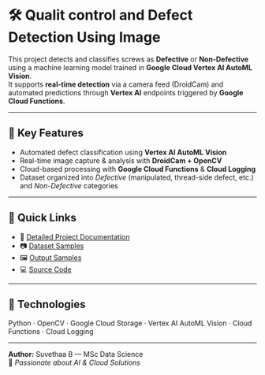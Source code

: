 # 🛠 Qualit control and Defect Detection Using Image

This project detects and classifies screws as **Defective** or **Non-Defective** using a machine learning model trained in **Google Cloud Vertex AI AutoML Vision**.  
It supports **real-time detection** via a camera feed (DroidCam) and automated predictions through **Vertex AI** endpoints triggered by **Google Cloud Functions**.

---

## 📌 Key Features
- Automated defect classification using **Vertex AI AutoML Vision**
- Real-time image capture & analysis with **DroidCam + OpenCV**
- Cloud-based processing with **Google Cloud Functions** & **Cloud Logging**
- Dataset organized into *Defective* (manipulated, thread-side defect, etc.) and *Non-Defective* categories

---

## 📂 Quick Links
- 📄 [Detailed Project Documentation](README_DETAILED.md)  
- 📷 [Dataset Samples](dataset_sample/)  
- 🖼 [Output Samples](output_sample/)  
- 💻 [Source Code](code/)

---

## 🚀 Technologies
Python · OpenCV · Google Cloud Storage · Vertex AI AutoML Vision · Cloud Functions · Cloud Logging

---

**Author:** Suvethaa B — MSc Data Science  
📧 _Passionate about AI & Cloud Solutions_

